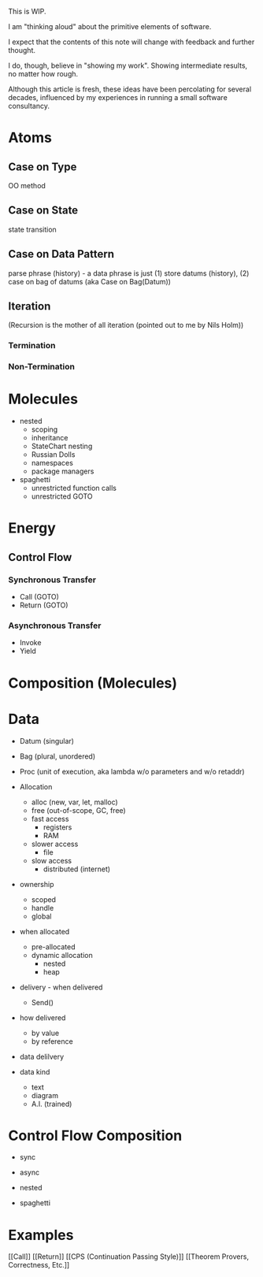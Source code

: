 This is WIP.  

I am "thinking aloud" about the primitive elements of software.

I expect that the contents of this note will change with feedback and further thought.

I do, though, believe in "showing my work".  Showing intermediate results, no matter how rough.

Although this article is fresh, these ideas have been percolating for several decades, influenced by my experiences in running a small software consultancy. 

# Atoms
## Case on Type
OO method
## Case on State
state transition
## Case on Data Pattern
parse
phrase (history)
	- a data phrase is just (1) store datums (history), (2) case on bag of datums
(aka Case on Bag(Datum))
## Iteration
(Recursion is the mother of all iteration (pointed out to me by Nils Holm))
### Termination
### Non-Termination
# Molecules
- nested
	- scoping
	- inheritance
	- StateChart nesting
	- Russian Dolls
	- namespaces
	- package managers
- spaghetti
	- unrestricted function calls
	- unrestricted GOTO
# Energy
## Control Flow
### Synchronous Transfer
- Call (GOTO)
- Return (GOTO)
### Asynchronous Transfer
- Invoke
- Yield
# Composition (Molecules)
# Data
- Datum (singular)
- Bag (plural, unordered)
- Proc (unit of execution, aka lambda w/o parameters and w/o retaddr)

- Allocation
	- alloc (new, var, let, malloc)
	- free (out-of-scope, GC, free)
	- fast access
		- registers
		- RAM
	- slower access
		- file
	- slow access
		- distributed (internet)

- ownership
	- scoped
	- handle
	- global

- when allocated
	- pre-allocated
	- dynamic allocation
		- nested
		- heap

- delivery - when delivered
	- Send()

- how delivered
	- by value
	- by reference

- data delilvery

- data kind
	- text
	- diagram
	- A.I. (trained)

# Control Flow Composition
- sync
- async

- nested
- spaghetti


# Examples
[[Call]]
[[Return]]
[[CPS (Continuation Passing Style)]]
[[Theorem Provers, Correctness, Etc.]]